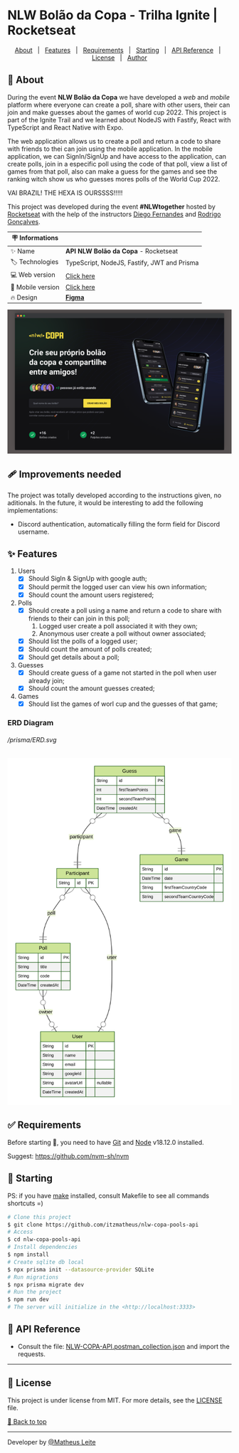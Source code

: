 <div id='top'>

# NLW Bolão da Copa - Trilha Ignite | Rocketseat

</div>

<p align="center">
  <a href="#memo-about">About</a> &#xa0; | &#xa0; 
  <a href="#sparkles-features">Features</a> &#xa0; | &#xa0;
  <a href="#white_check_mark-requirements">Requirements</a> &#xa0; | &#xa0;
  <a href="#checkered_flag-starting">Starting</a> &#xa0; | &#xa0;
  <a href="#bookmark-api-reference">API Reference</a> &#xa0; | &#xa0;
  <a href="#memo-license">License</a> &#xa0; | &#xa0;
  <a href="https://github.com/itzmatheus" target="_blank">Author</a>
</p>


## :memo: About

During the event **NLW Bolão da Copa** we have developed a _web_ and _mobile_ platform where everyone can create a poll, share with other users, their can join and make guesses about the games of world cup 2022. This project is part of the Ignite Trail and we learned about NodeJS with Fastify, React with TypeScript and React Native with Expo.

The web application allows us to create a poll and return a code to share with friends to thei can join using the mobile application. In the mobile application, we can SignIn/SignUp and have access to the application, can create polls, join in a especific poll using the code of that poll, view a list of games from that poll, also can make a guess for the games and see the ranking witch show us who guesses mores polls of the World Cup 2022.

VAI BRAZIL! THE HEXA IS OURSSSS!!!!!

This project was developed during the event **#NLWtogether** hosted by [Rocketseat](https://www.rocketseat.com.br) with the help of the instructors [Diego Fernandes](https://github.com/diego3g) and [Rodrigo Gonçalves](https://github.com/rodrigorgtic).

<!-- prettier-ignore -->
| 🪧 Informations   |     |
| --------------- | --- |
| ✨ Name         | **API NLW Bolão da Copa** - Rocketseat |
| 🏷️ Technologies  | TypeScript, NodeJS, Fastify, JWT and Prisma|
| 💻 Web version  | [Click here](https://github.com/itzmatheus/nlw-copa-pools-web) |
| 📲 Mobile version | [Click here](https://github.com/itzmatheus/nlw-copa-pools-mobile) |
| 🔥 Design       | [**Figma**](https://www.figma.com/file/Mfwn2yVONCulrbt27qEYhF/Bol%C3%A3o-da-Copa-(Community)?node-id=0%3A1) |

![](prints/web-home.png)

## 🩹 Improvements needed

The project was totally developed according to the instructions given, no aditionals. In the future, it would be interesting to add the following implementations:

-   Discord authentication, automatically filling the form field for Discord username.

## :sparkles: Features

1. Users
    * [x] Should SigIn & SignUp with google auth;
    * [x] Should permit the logged user can view his own information;
    * [x] Should count the amount users registered;
2. Polls
    * [x] Should create a poll using a name and return a code to share with friends to their can join in this poll;
        1. Logged user create a poll associated it with they own;
        2. Anonymous user create a poll without owner associated;
    * [x] Should list the polls of a logged user;
    * [x] Should count the amount of polls created;
    * [x] Should get details about a poll;
3. Guesses
    * [x] Should create guess of a game not started in the poll when user already join;
    * [x] Should count the amount guesses created;
4. Games
    * [x] Should list the games of worl cup and the guesses of that game;

### ERD Diagram

###### _/prisma/ERD.svg_
![](prisma/ERD.svg)

## :white_check_mark: Requirements

Before starting 🏁, you need to have [Git](https://git-scm.com) and [Node](https://nodejs.org/en/) v18.12.0 installed.

Suggest: https://github.com/nvm-sh/nvm

## :checkered_flag: Starting

PS: if you have [make](https://www.cs.swarthmore.edu/~newhall/unixhelp/howto_makefiles.html) installed, consult Makefile to see all commands shortcuts =)

```bash
# Clone this project
$ git clone https://github.com/itzmatheus/nlw-copa-pools-api
# Access
$ cd nlw-copa-pools-api
# Install dependencies
$ npm install
# Create sqlite db local
$ npx prisma init --datasource-provider SQLite
# Run migrations
$ npx prisma migrate dev
# Run the project
$ npm run dev
# The server will initialize in the <http://localhost:3333>
```

## :bookmark: API Reference

- Consult the file: [NLW-COPA-API.postman_collection.json](NLW-COPA-API.postman_collection.json) and import the requests.
---

## :memo: License

This project is under license from MIT. For more details, see the [LICENSE](LICENSE) file.


<a href='#top'>🔼 Back to top</a>

---
Developer by [@Matheus Leite](https://itzmatheus.github.io/portfolio/)
